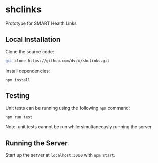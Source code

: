 # shclinks
Prototype for SMART Health Links

## Local Installation

Clone the source code:

```bash
git clone https://github.com/dvci/shclinks.git
```
Install dependencies:

```bash
npm install
```

## Testing

Unit tests can be running using the following `npm` command:

```bash
npm run test
```

Note: unit tests cannot be run while simultaneously running the server.

## Running the Server

Start up the server at `localhost:3000` with `npm start`.